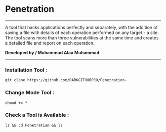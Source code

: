 # Penetration

***
A tool that hacks applications perfectly and separately, with the addition of saving a file with details of each operation performed on any target - a site. The tool scans more than three vulnerabilities at the same time and creates a detailed file and report on each operation. 

**__Developed by / Muhammad Alaa Muhammad__**
***
### Installation Tool :
```
git clone https://github.com/DARKGITHUBPRO/Penetration-
```
### Change Mode Tool :
```
chmod +x *
```
### Check a Tool is Available :
```
ls && cd Penetration && ls
```

